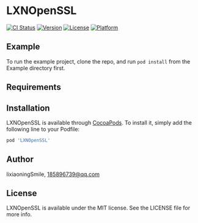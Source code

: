 # LXNOpenSSL

[![CI Status](https://img.shields.io/travis/lixiaoningSmile/LXNOpenSSL.svg?style=flat)](https://travis-ci.org/lixiaoningSmile/LXNOpenSSL)
[![Version](https://img.shields.io/cocoapods/v/LXNOpenSSL.svg?style=flat)](https://cocoapods.org/pods/LXNOpenSSL)
[![License](https://img.shields.io/cocoapods/l/LXNOpenSSL.svg?style=flat)](https://cocoapods.org/pods/LXNOpenSSL)
[![Platform](https://img.shields.io/cocoapods/p/LXNOpenSSL.svg?style=flat)](https://cocoapods.org/pods/LXNOpenSSL)

## Example

To run the example project, clone the repo, and run `pod install` from the Example directory first.

## Requirements

## Installation

LXNOpenSSL is available through [CocoaPods](https://cocoapods.org). To install
it, simply add the following line to your Podfile:

```ruby
pod 'LXNOpenSSL'
```

## Author

lixiaoningSmile, 185896739@qq.com

## License

LXNOpenSSL is available under the MIT license. See the LICENSE file for more info.
